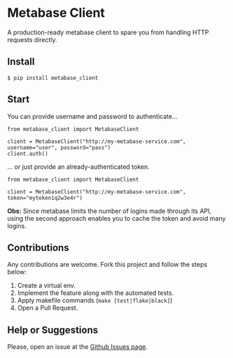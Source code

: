 # Metabase Client
A production-ready metabase client to spare you from handling HTTP requests directly.

## Install

```
$ pip install metabase_client
```

## Start

You can provide username and password to authenticate...

```
from metabase_client import MetabaseClient

client = MetabaseClient("http://my-metabase-service.com", username="user", password="pass")
client.auth()
```

... or just provide an already-authenticated token.

```
from metabase_client import MetabaseClient

client = MetabaseClient("http://my-metabase-service.com", token="mytoken1q2w3e4r")
```

**Obs:** Since metabase limits the number of logins made through its API, using the second approach enables you to cache the token and avoid many logins.

## Contributions
Any contributions are welcome. Fork this project and follow the steps below:

1. Create a virtual env.
2. Implement the feature along with the automated tests.
3. Apply makefile commands (`make [test|flake|black]`)
4. Open a Pull Request.

## Help or Suggestions 
Please, open an issue at the [Github Issues page](https://github.com/victormartinez/metabase_client/issues).
